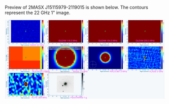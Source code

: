 Preview of 2MASX J15115979-2119015 is shown below. The contours represent the 22 GHz 1" image. 

![2MASXJ15115979-2119015.png](2MASXJ15115979-2119015.png "2MASXJ15115979-2119015")

